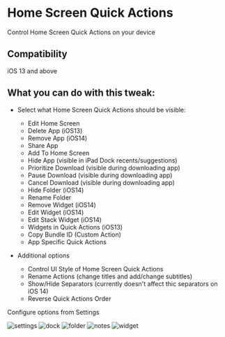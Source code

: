 # Home Screen Quick Actions
Control Home Screen Quick Actions on your device

## Compatibility
iOS 13 and above

## What you can do with this tweak:

* Select what Home Screen Quick Actions should be visible:
	* Edit Home Screen
	* Delete App (iOS13)
	* Remove App (iOS14)
	* Share App
	* Add To Home Screen
	* Hide App (visible in iPad Dock recents/suggestions)
	* Prioritize Download (visible during downloading app)
	* Pause Download (visible during downloading app)
	* Cancel Download (visible during downloading app)
	* Hide Folder (iOS14)
	* Rename Folder
	* Remove Widget (iOS14)
	* Edit Widget (iOS14)
	* Edit Stack Widget (iOS14)
	* Widgets in Quick Actions (iOS13)
	* Copy Bundle ID (Custom Action)
	* App Specific Quick Actions

* Additional options
	* Control UI Style of Home Screen Quick Actions
	* Rename Actions (change titles and add/change subtitles)
	* Show/Hide Separators (currently doesn't affect thic separators on iOS 14)
	* Reverse Quick Actions Order

Configure options from Settings

![settings](screenshots/homescreenquickactions1.png)
![dock](screenshots/homescreenquickactions2.jpg)
![folder](screenshots/homescreenquickactions3.jpg)
![notes](screenshots/homescreenquickactions4.jpg)
![widget](screenshots/homescreenquickactions5.png)
